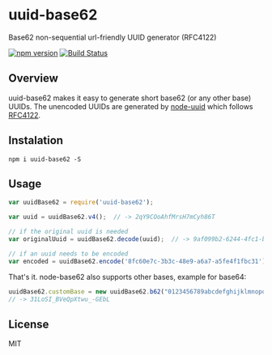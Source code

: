# uuid-base62
Base62 non-sequential url-friendly UUID generator (RFC4122)

[![npm version](https://badge.fury.io/js/uuid-base62.svg)](http://badge.fury.io/js/uuid-base62)
[![Build Status](https://travis-ci.org/dmarcelino/uuid-base62.svg?branch=master)](https://travis-ci.org/dmarcelino/uuid-base62)

## Overview

uuid-base62 makes it easy to generate short base62 (or any other base) UUIDs. The unencoded UUIDs are generated by [node-uuid](https://github.com/broofa/node-uuid) which follows [RFC4122](http://www.ietf.org/rfc/rfc4122.txt).

## Instalation
```shell
npm i uuid-base62 -S
```

## Usage
```javascript
var uuidBase62 = require('uuid-base62');

var uuid = uuidBase62.v4();  // -> 2qY9COoAhfMrsH7mCyh86T

// if the original uuid is needed
var originalUuid = uuidBase62.decode(uuid);  // -> 9af099b2-6244-4fc1-b72b-1d69a24481b7

// if an uuid needs to be encoded
var encoded = uuidBase62.encode('8fc60e7c-3b3c-48e9-a6a7-a5fe4f1fbc31');  // -> 2fNwVYePN8WqqDFvVf7XMN
```

That's it. node-base62 also supports other bases, example for base64:
```javascript
uuidBase62.customBase = new uuidBase62.b62("0123456789abcdefghijklmnopqrstuvwxyzABCDEFGHIJKLMNOPQRSTUVWXYZ-_");
// -> 31LoSI_BVeQpXtwu_-GEbL
```

## License
MIT
